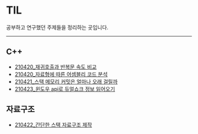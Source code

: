 # TIL
공부하고 연구했던 주제들을 정리하는 곳입니다.

--- ---

## C++

* [210420_재귀호출과 반복문 속도 비교](https://github.com/jumax108/TIL/blob/main/C%2B%2B/210420_%EC%9E%AC%EA%B7%80%ED%98%B8%EC%B6%9C%EA%B3%BC%20%EB%B0%98%EB%B3%B5%EB%AC%B8%20%EC%86%8D%EB%8F%84%20%EB%B9%84%EA%B5%90.md)
* [210420_자료형에 따른 어셈블리 코드 분석](https://github.com/jumax108/TIL/blob/main/C%2B%2B/210420_%EC%9E%90%EB%A3%8C%ED%98%95%EC%97%90%20%EB%94%B0%EB%A5%B8%20%EC%96%B4%EC%85%88%EB%B8%94%EB%A6%AC%20%EC%BD%94%EB%93%9C%20%EB%B6%84%EC%84%9D.md)
* [210421_스택 메모리 커밋은 얼마나 오래 걸릴까](https://github.com/jumax108/TIL/blob/main/C%2B%2B/210421_%EC%8A%A4%ED%83%9D%20%EB%A9%94%EB%AA%A8%EB%A6%AC%20%EC%BB%A4%EB%B0%8B%EC%9D%80%20%EC%96%BC%EB%A7%88%EB%82%98%20%EC%98%A4%EB%9E%98%20%EA%B1%B8%EB%A6%B4%EA%B9%8C.md)
* [210423_윈도우 api로 듀얼쇼크 정보 읽어오기](https://github.com/jumax108/TIL/blob/main/C%2B%2B/210423_%EC%9C%88%EB%8F%84%EC%9A%B0%20api%EB%A1%9C%20%EB%93%80%EC%96%BC%EC%87%BC%ED%81%AC%20%EC%A0%95%EB%B3%B4%20%EC%9D%BD%EC%96%B4%EC%98%A4%EA%B8%B0.md)


## 자료구조

* [210422_간단한 스택 자료구조 제작](https://github.com/jumax108/TIL/tree/main/%EC%9E%90%EB%A3%8C%EA%B5%AC%EC%A1%B0/myStack)

  
